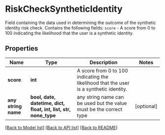 # RiskCheckSyntheticIdentity

Field containing the data used in determining the outcome of the synthetic identity risk check.  Contains the following fields:  `score` - A score from 0 to 100 indicating the likelihood that the user is a synthetic identity.

## Properties
Name | Type | Description | Notes
------------ | ------------- | ------------- | -------------
**score** | **int** | A score from 0 to 100 indicating the likelihood that the user is a synthetic identity. | 
**any string name** | **bool, date, datetime, dict, float, int, list, str, none_type** | any string name can be used but the value must be the correct type | [optional]

[[Back to Model list]](../README.md#documentation-for-models) [[Back to API list]](../README.md#documentation-for-api-endpoints) [[Back to README]](../README.md)


